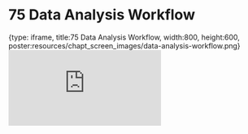 # 75 Data Analysis Workflow
 
{type: iframe, title:75 Data Analysis Workflow, width:800, height:600, poster:resources/chapt_screen_images/data-analysis-workflow.png}
![](https://datatrail-jhu.github.io/DataTrail_ReOrg/no_toc/data-analysis-workflow.html)
 

 

